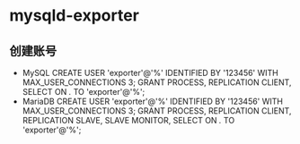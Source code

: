 # mysqld-exporter
## 创建账号
- MySQL
    CREATE USER 'exporter'@'%' IDENTIFIED BY '123456' WITH MAX_USER_CONNECTIONS 3;
    GRANT PROCESS, REPLICATION CLIENT, SELECT ON *.* TO 'exporter'@'%';
- MariaDB
    CREATE USER 'exporter'@'%' IDENTIFIED BY '123456' WITH MAX_USER_CONNECTIONS 3;
    GRANT PROCESS, REPLICATION CLIENT, REPLICATION SLAVE, SLAVE MONITOR, SELECT ON *.* TO 'exporter'@'%';